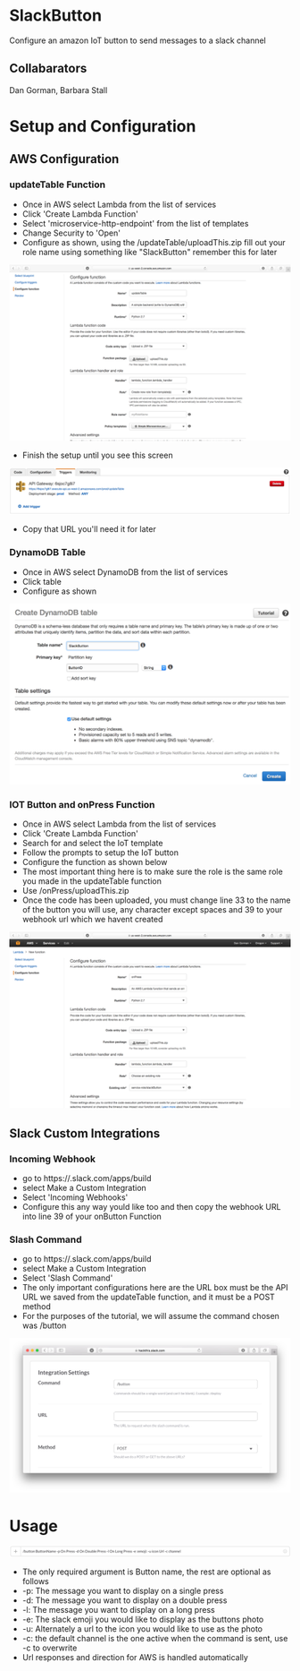 # SlackButton
Configure an amazon IoT button to send messages to a slack channel

## Collabarators

Dan Gorman, Barbara Stall

# Setup and Configuration

## AWS Configuration

### updateTable Function

* Once in AWS select Lambda from the list of services
* Click 'Create Lambda Function'
* Select 'microservice-http-endpoint' from the list of templates
* Change Security to 'Open'
* Configure as shown, using the /updateTable/uploadThis.zip fill out your role name using something like "SlackButton" remember this for later

![Update Table Setup Instructions](/pics/updateConfig.png)

* Finish the setup until you see this screen

![APIURL](/pics/APIURL.png)

* Copy that URL you'll need it for later

### DynamoDB Table

* Once in AWS select DynamoDB from the list of services
* Click table
* Configure as shown

![Table Config](/pics/createTable.png)

### IOT Button and onPress Function

* Once in AWS select Lambda from the list of services
* Click 'Create Lambda Function'
* Search for and select the IoT template
* Follow the prompts to setup the IoT button
* Configure the function as shown below
* The most important thing here is to make sure the role is the same role you made in the updateTable function
* Use /onPress/uploadThis.zip
* Once the code has been uploaded, you must change line 33 to the name of the button you will use, any character except spaces and 39 to your webhook url which we havent created

![On Press Setup Instructions](/pics/onPressConfig.png)

## Slack Custom Integrations

### Incoming Webhook

* go to https://<your slack team>.slack.com/apps/build
* select Make a Custom Integration
* Select 'Incoming Webhooks'
* Configure this any way yould like too and then copy the webhook URL into line 39 of your onButton Function

### Slash Command

* go to https://<your slack team>.slack.com/apps/build
* select Make a Custom Integration
* Select 'Slash Command'
* The only important configurations here are the URL box must be the API URL we saved from the updateTable function, and it must be a POST method
* For the purposes of the tutorial, we will assume the command chosen was /button

![Slash Command Config](/pics/slashCmd.png)

# Usage

![Sample Usage](/pics/sampleCommand.png)

* The only required argument is Button name, the rest are optional as follows
* -p: The message you want to display on a single press
* -d: The message you want to display on a double press
* -l: The message you want to display on a long press
* -e: The slack emoji you would like to display as the buttons photo
* -u: Alternately a url to the icon you would like to use as the photo
* -c: the default channel is the one active when the command is sent, use -c to overwrite
* Url responses and direction for AWS is handled automatically
